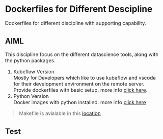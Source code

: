 # Dockerfiles for Different Descipline
<font size=3>
Dockerfiles for different discipline with supporting capability.

## AIML
This discipline focus on the different datascience tools, along with the python packages.
1. Kubeflow Version \
   Mostly for Developers which like to use kubeflow and vscode for their development environment on the remote server.
   Provide dockerfiles with basic setup, more info [click here](./AIML/kubeflow/Readme.md).
2. Python Version \
   Docker images with python installed. more info [click here](./AIML/python/Readme.md)

> Makefile is avialable in this [location](./AIML/Makefile)

## Test


</font>
